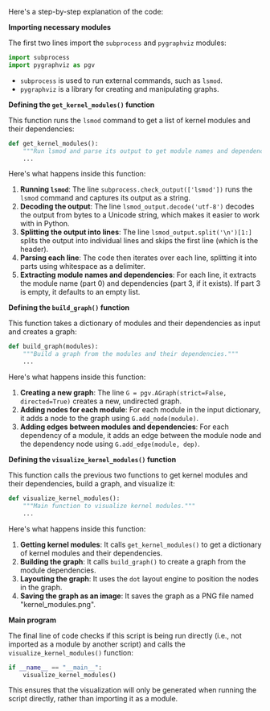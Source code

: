 Here's a step-by-step explanation of the code:

**Importing necessary modules**

The first two lines import the `subprocess` and `pygraphviz` modules:
```python
import subprocess
import pygraphviz as pgv
```
* `subprocess` is used to run external commands, such as `lsmod`.
* `pygraphviz` is a library for creating and manipulating graphs.

**Defining the `get_kernel_modules()` function**

This function runs the `lsmod` command to get a list of kernel modules and their dependencies:
```python
def get_kernel_modules():
    """Run lsmod and parse its output to get module names and dependencies."""
    ...
```
Here's what happens inside this function:

1. **Running `lsmod`**: The line `subprocess.check_output(['lsmod'])` runs the `lsmod` command and captures its output as a string.
2. **Decoding the output**: The line `lsmod_output.decode('utf-8')` decodes the output from bytes to a Unicode string, which makes it easier to work with in Python.
3. **Splitting the output into lines**: The line `lsmod_output.split('\n')[1:]` splits the output into individual lines and skips the first line (which is the header).
4. **Parsing each line**: The code then iterates over each line, splitting it into parts using whitespace as a delimiter.
5. **Extracting module names and dependencies**: For each line, it extracts the module name (part 0) and dependencies (part 3, if it exists). If part 3 is empty, it defaults to an empty list.

**Defining the `build_graph()` function**

This function takes a dictionary of modules and their dependencies as input and creates a graph:
```python
def build_graph(modules):
    """Build a graph from the modules and their dependencies."""
    ...
```
Here's what happens inside this function:

1. **Creating a new graph**: The line `G = pgv.AGraph(strict=False, directed=True)` creates a new, undirected graph.
2. **Adding nodes for each module**: For each module in the input dictionary, it adds a node to the graph using `G.add_node(module)`.
3. **Adding edges between modules and dependencies**: For each dependency of a module, it adds an edge between the module node and the dependency node using `G.add_edge(module, dep)`.

**Defining the `visualize_kernel_modules()` function**

This function calls the previous two functions to get kernel modules and their dependencies, build a graph, and visualize it:
```python
def visualize_kernel_modules():
    """Main function to visualize kernel modules."""
    ...
```
Here's what happens inside this function:

1. **Getting kernel modules**: It calls `get_kernel_modules()` to get a dictionary of kernel modules and their dependencies.
2. **Building the graph**: It calls `build_graph()` to create a graph from the module dependencies.
3. **Layouting the graph**: It uses the `dot` layout engine to position the nodes in the graph.
4. **Saving the graph as an image**: It saves the graph as a PNG file named "kernel_modules.png".

**Main program**

The final line of code checks if this script is being run directly (i.e., not imported as a module by another script) and calls the `visualize_kernel_modules()` function:
```python
if __name__ == "__main__":
    visualize_kernel_modules()
```
This ensures that the visualization will only be generated when running the script directly, rather than importing it as a module.

